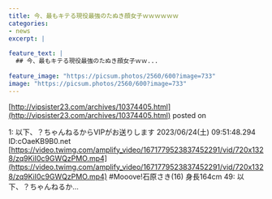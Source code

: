 ```yaml
---
title: 今、最もキテる現役最強のたぬき顔女子ｗｗｗｗｗｗ
categories:
- news
excerpt: |
  
feature_text: |
  ## 今、最もキテる現役最強のたぬき顔女子ｗｗ...
  
feature_image: "https://picsum.photos/2560/600?image=733"
image: "https://picsum.photos/2560/600?image=733"
---
```


[http://vipsister23.com/archives/10374405.html](http://vipsister23.com/archives/10374405.html)
posted on 

<!--more-->

1: 以下、？ちゃんねるからVIPがお送りします 2023/06/24(土) 09:51:48.294 ID:cOaeKB9B0.net [https://video.twimg.com/amplify_video/1671779523837452291/vid/720x1328/zq9KiI0c9GWQzPMO.mp4](https://video.twimg.com/amplify_video/1671779523837452291/vid/720x1328/zq9KiI0c9GWQzPMO.mp4) #Mooove!石原さき(16) 身長164cm 49: 以下、？ちゃんねるか...
